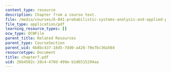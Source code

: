 ```yaml
---
content_type: resource
description: Chapter from a course text.
file: /media/courses/6-041-probabilistic-systems-analysis-and-applied-probability-spring-2006/26b4502c20c4470d499eb1d6515294aa_chapter7.pdf
file_type: application/pdf
learning_resource_types: []
ocw_type: OCWFile
parent_title: Related Resources
parent_type: CourseSection
parent_uid: 6b8bc437-18d5-7dd0-a428-70e7bc36a564
resourcetype: Document
title: chapter7.pdf
uid: 26b4502c-20c4-470d-499e-b1d6515294aa
---
```

